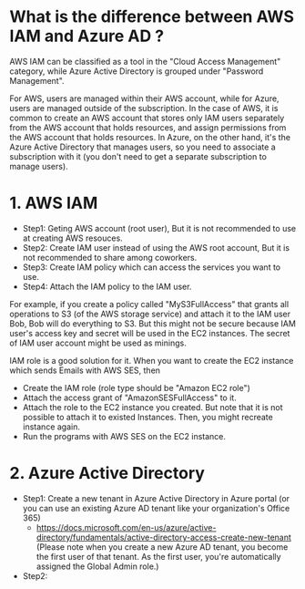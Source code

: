 # What is the difference between AWS IAM and Azure AD ?

 AWS IAM can be classified as a tool in the "Cloud Access Management" category, while Azure Active Directory is grouped under "Password Management".
 
 For AWS, users are managed within their AWS account, while for Azure, users are managed outside of the subscription. In the case of AWS, it is common to create an AWS account that stores only IAM users separately from the AWS account that holds resources, and assign permissions from the AWS account that holds resources. In Azure, on the other hand, it's the Azure Active Directory that manages users, so you need to associate a subscription with it (you don't need to get a separate subscription to manage users).

# 1. AWS IAM
- Step1: Geting AWS account (root user), But it is not recommended to use at creating AWS resouces.
- Step2: Create IAM user instead of using the AWS root account, But it is not recommended to share among coworkers.
- Step3: Create IAM policy which can access the services you want to use. 
- Step4: Attach the IAM policy to the IAM user.

For example, if you create a policy called "MyS3FullAccess" that grants all operations to S3 (of the AWS storage service) and attach it to the IAM user Bob, Bob will do everything to S3. But this might not be secure because IAM user's access key and secret will be used in the EC2 instances. The secret of IAM user account might be used as minings.

IAM role is a good solution for it. When you want to create the EC2 instance which sends Emails with AWS SES, then
- Create the IAM role (role type should be "Amazon EC2 role")
- Attach the access grant of "AmazonSESFullAccess" to it.
- Attach the role to the EC2 instance you created. But note that it is not possible to attach it to existed Instances. Then, you might recreate instance again.
- Run the programs with AWS SES on the EC2 instance.

# 2. Azure Active Directory
- Step1: Create a new tenant in Azure Active Directory in Azure portal (or you can use an existing Azure AD tenant like your organization's Office 365)
  - https://docs.microsoft.com/en-us/azure/active-directory/fundamentals/active-directory-access-create-new-tenant
  (Please note when you create a new Azure AD tenant, you become the first user of that tenant. As the first user, you're automatically assigned the Global Admin role.)
- Step2: 

